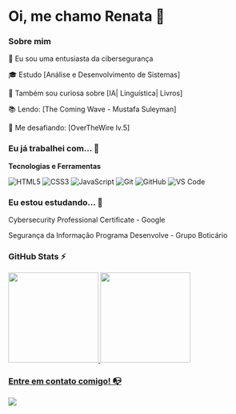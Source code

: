 # Oi, me chamo Renata :diamond_shape_with_a_dot_inside:

### Sobre mim

🔐 Eu sou uma entusiasta da cibersegurança

🎓 Estudo [Análise e Desenvolvimento de Sistemas]

🔎 Também sou curiosa sobre [IA| Linguística| Livros]

📚 Lendo: [The Coming Wave - Mustafa Suleyman]

🐧 Me desafiando: [OverTheWire lv.5]

### Eu já trabalhei com... 🔧

**Tecnologias e Ferramentas**

![HTML5](https://img.shields.io/badge/html5-%23E34F26.svg?style=for-the-badge&logo=html5&logoColor=white)
![CSS3](https://img.shields.io/badge/css3-%231572B6.svg?style=for-the-badge&logo=css3&logoColor=white)
![JavaScript](https://img.shields.io/badge/javascript-%23323330.svg?style=for-the-badge&logo=javascript&logoColor=%23F7DF1E)
![Git](https://img.shields.io/badge/git-%23F05033.svg?style=for-the-badge&logo=git&logoColor=white)
![GitHub](https://img.shields.io/badge/github-%23121011.svg?style=for-the-badge&logo=github&logoColor=white)
![VS Code](https://img.shields.io/badge/VS%20Code-0078d7.svg?style=for-the-badge&logo=visual-studio-code&logoColor=white)

### Eu estou estudando... 🧩
Cybersecurity Professional Certificate - Google

Segurança da Informação Programa Desenvolve - Grupo Boticário

### GitHub Stats ⚡
<div>
<a href="https://github.com/re-na-ta">
<img height="180em" src="https://github-readme-stats.vercel.app/api/top-langs/?username=re-na-ta&layout=compact&langs_count=7&theme=dracula"/>
<img height="180em" src="https://github-readme-stats.vercel.app/api?username=re-na-ta&show_icons=true&theme=dracula&include_all_commits=true&count_private=true"/>
</div>

### Entre em contato comigo! 📭
<div>
<a href="https://www.linkedin.com/in/goncalves-re" target="_blank"><img src="https://img.shields.io/badge/-LinkedIn-%230077B5?style=for-the-badge&logo=linkedin&logoColor=white" target="_blank"></a>   
</div>


<!--
**academy-readme-template** is a ✨ _special_ ✨ repository because its `README.md` (this file) appears on your GitHub profile.
-->
